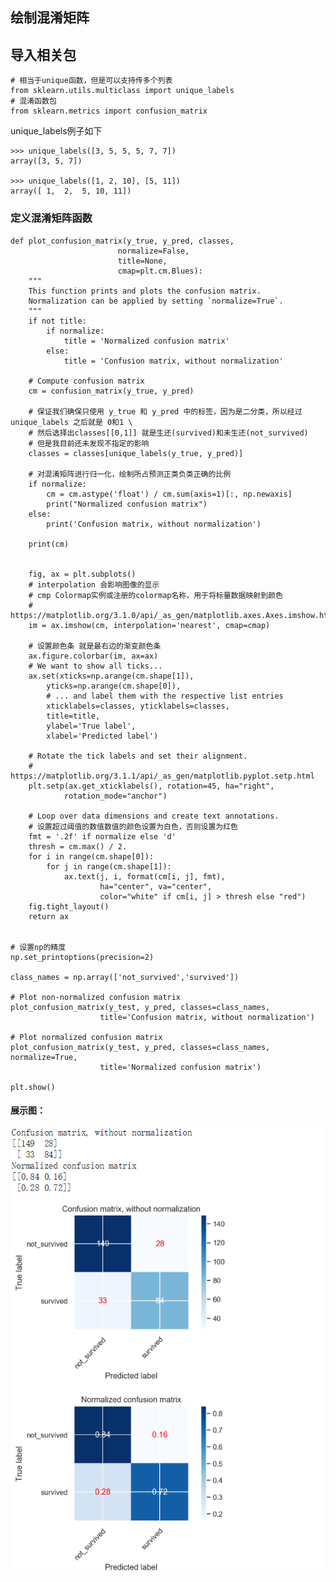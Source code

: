 ## 绘制混淆矩阵


## 导入相关包

    # 相当于unique函数，但是可以支持传多个列表
    from sklearn.utils.multiclass import unique_labels
    # 混淆函数包
    from sklearn.metrics import confusion_matrix

unique_labels例子如下

    >>> unique_labels([3, 5, 5, 5, 7, 7])
    array([3, 5, 7])

    >>> unique_labels([1, 2, 10], [5, 11])
    array([ 1,  2,  5, 10, 11])


### 定义混淆矩阵函数


    def plot_confusion_matrix(y_true, y_pred, classes,
                            normalize=False,
                            title=None,
                            cmap=plt.cm.Blues):
        """
        This function prints and plots the confusion matrix.
        Normalization can be applied by setting `normalize=True`.
        """
        if not title:
            if normalize:
                title = 'Normalized confusion matrix'
            else:
                title = 'Confusion matrix, without normalization'

        # Compute confusion matrix
        cm = confusion_matrix(y_true, y_pred)

        # 保证我们确保只使用 y_true 和 y_pred 中的标签，因为是二分类，所以经过 unique_labels 之后就是 0和1 \
        # 然后选择出classes[[0,1]] 就是生还(survived)和未生还(not_survived)
        # 但是我目前还未发现不指定的影响
        classes = classes[unique_labels(y_true, y_pred)]

        # 对混淆矩阵进行归一化，绘制所占预测正类负类正确的比例
        if normalize:
            cm = cm.astype('float') / cm.sum(axis=1)[:, np.newaxis]
            print("Normalized confusion matrix")
        else:
            print('Confusion matrix, without normalization')

        print(cm)


        fig, ax = plt.subplots()
        # interpolation 会影响图像的显示
        # cmp Colormap实例或注册的colormap名称，用于将标量数据映射到颜色
        # https://matplotlib.org/3.1.0/api/_as_gen/matplotlib.axes.Axes.imshow.html
        im = ax.imshow(cm, interpolation='nearest', cmap=cmap)

        # 设置颜色条 就是最右边的渐变颜色条
        ax.figure.colorbar(im, ax=ax)
        # We want to show all ticks...
        ax.set(xticks=np.arange(cm.shape[1]),
            yticks=np.arange(cm.shape[0]),
            # ... and label them with the respective list entries
            xticklabels=classes, yticklabels=classes,
            title=title,
            ylabel='True label',
            xlabel='Predicted label')

        # Rotate the tick labels and set their alignment.
        # https://matplotlib.org/3.1.1/api/_as_gen/matplotlib.pyplot.setp.html
        plt.setp(ax.get_xticklabels(), rotation=45, ha="right",
                rotation_mode="anchor")

        # Loop over data dimensions and create text annotations.
        # 设置超过阈值的数值数值的颜色设置为白色，否则设置为红色
        fmt = '.2f' if normalize else 'd'
        thresh = cm.max() / 2.
        for i in range(cm.shape[0]):
            for j in range(cm.shape[1]):
                ax.text(j, i, format(cm[i, j], fmt),
                        ha="center", va="center",
                        color="white" if cm[i, j] > thresh else "red")
        fig.tight_layout()
        return ax


    # 设置np的精度
    np.set_printoptions(precision=2)

    class_names = np.array(['not_survived','survived'])

    # Plot non-normalized confusion matrix
    plot_confusion_matrix(y_test, y_pred, classes=class_names,
                        title='Confusion matrix, without normalization')

    # Plot normalized confusion matrix
    plot_confusion_matrix(y_test, y_pred, classes=class_names, normalize=True,
                        title='Normalized confusion matrix')

    plt.show()

#### 展示图：


![Image_text](./static/confusion_matrix.png)
